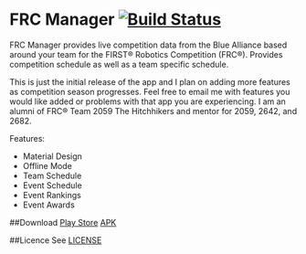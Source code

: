 # FRC Manager [![Build Status](https://travis-ci.org/AquaMorph/FRC-Manager.svg)](https://travis-ci.org/AquaMorph/FRC-Manager)
FRC Manager provides live competition data from the Blue Alliance based around your team for the FIRST® Robotics Competition (FRC®). Provides competition schedule as well as a team specific schedule.

This is just the initial release of the app and I plan on adding more features as competition season progresses. Feel free to email me with features you would like added or problems with that app you are experiencing. I am an alumni of FRC® Team 2059 The Hitchhikers and mentor for 2059, 2642, and 2682.

Features:

 - Material Design
 - Offline Mode
 - Team Schedule
 - Event Schedule
 - Event Rankings
 - Event Awards


##Download
[Play Store](https://play.google.com/store/apps/details?id=com.aquamorph.frcmanager)
[APK](https://github.com/AquaMorph/FRC-Manager/releases)

##Licence
See [LICENSE](https://github.com/AquaMorph/FRC-Manager/blob/master/LICENSE) 